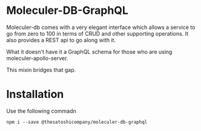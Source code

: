# Moleculer-DB-GraphQL

Moleculer-db comes with a very elegant interface which allows a service to go from zero to 100 in terms of CRUD and other supporting operations. It also provides a REST api to go along with it. 

What it doesn't have it a GraphQL schema for those who are using moleculer-apollo-server. 

This mixin bridges that gap. 

# Installation

Use the following commadn 
```
npm i --save @thesatoshicompany/moleculer-db-graphql
```